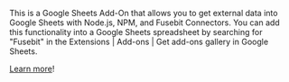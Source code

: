 This is a Google Sheets Add-On that allows you to get external data into Google Sheets with Node.js, NPM, and Fusebit Connectors. You can add this functionality into a Google Sheets spreadsheet by searching for "Fusebit" in the 
Extensions | Add-ons | Get add-ons gallery in Google Sheets. 

[Learn more](https://developer.fusebit.io/docs/google-sheets-addon)!
